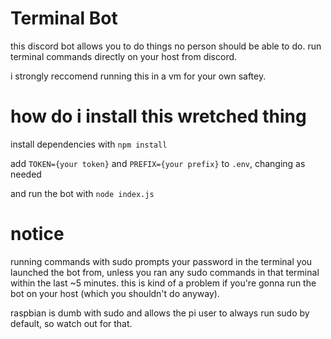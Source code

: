 # Terminal Bot

this discord bot allows you to do things no person should be able to do. run terminal commands directly on your host from discord.

i strongly reccomend running this in a vm for your own saftey.

# how do i install this wretched thing

install dependencies with `npm install`

add `TOKEN={your token}` and `PREFIX={your prefix}` to `.env`, changing as needed

and run the bot with `node index.js`

# notice
running commands with sudo prompts your password in the terminal you launched the bot from, unless you ran any sudo commands in that terminal within the last ~5 minutes.
this is kind of a problem if you're gonna run the bot on your host (which you shouldn't do anyway). 

raspbian is dumb with sudo and allows the pi user to always run sudo by default, so watch out for that.
